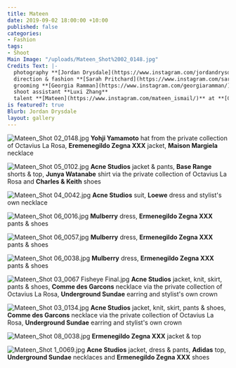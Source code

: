 ```yaml
---
title: Mateen
date: 2019-09-02 18:00:00 +10:00
published: false
categories:
- Fashion
tags:
- Shoot
Main Image: "/uploads/Mateen_Shot%2002_0148.jpg"
Credits Text: |-
  photography **[Jordan Drysdale](https://www.instagram.com/jordandrysdale/)**
  direction & fashion **[Sarah Pritchard](https://www.instagram.com/sar4hcant/)**
  grooming **[Georgia Ramman](https://www.instagram.com/georgiaramman/)**
  shoot assistant **Luxi Zhang**
  talent **[Mateen](https://www.instagram.com/mateen_ismail/)** at **[Chic Management](https://www.instagram.com/chic_management/)**
is featured?: true
Blurb: Jordan Drysdale
layout: gallery
---
```


![Mateen_Shot 02_0148.jpg](/uploads/Mateen_Shot%2002_0148.jpg)
**Yohji Yamamoto** hat from the private collection of Octavius La Rosa, **Eremenegildo Zegna XXX** jacket, **Maison Margiela** necklace

![Mateen_Shot 05_0102.jpg](/uploads/Mateen_Shot%2005_0102.jpg)
**Acne Studios** jacket & pants, **Base Range** shorts & top, **Junya Watanabe** shirt via the private collection of Octavius La Rosa and **Charles & Keith** shoes

![Mateen_Shot 04_0042.jpg](/uploads/Mateen_Shot%2004_0042.jpg)
**Acne Studios** suit, **Loewe** dress and stylist's own necklace

![Mateen_Shot 06_0016.jpg](/uploads/Mateen_Shot%2006_0016.jpg)
**Mulberry** dress, **Ermenegildo Zegna XXX** pants & shoes

![Mateen_Shot 06_0057.jpg](/uploads/Mateen_Shot%2006_0057.jpg)
**Mulberry** dress, **Ermenegildo Zegna XXX** pants & shoes

![Mateen_Shot 06_0038.jpg](/uploads/Mateen_Shot%2006_0038.jpg)
**Mulberry** dress, **Ermenegildo Zegna XXX** pants & shoes

![Mateen_Shot 03_0067 Fisheye Final.jpg](/uploads/Mateen_Shot%2003_0067%20Fisheye%20Final.jpg)
**Acne Studios** jacket, knit, skirt, pants & shoes, **Comme des Garcons** necklace via the private collection of Octavius La Rosa, **Underground Sundae** earring and stylist's own crown

![Mateen_Shot 03_0134.jpg](/uploads/Mateen_Shot%2003_0134.jpg)
**Acne Studios** jacket, knit, skirt, pants & shoes, **Comme des Garcons** necklace via the private collection of Octavius La Rosa, **Underground Sundae** earring and stylist's own crown

![Mateen_Shot 08_0038.jpg](/uploads/Mateen_Shot%2008_0038.jpg)
**Ermenegildo Zegna XXX** jacket & top

![Mateen_Shot 1_0069.jpg](/uploads/Mateen_Shot%201_0069.jpg)
**Acne Studios** jacket, dress & pants, **Adidas** top, **Underground Sundae** necklaces and **Ermenegildo Zegna XXX** shoes






